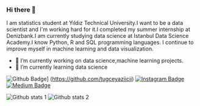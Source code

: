 ### Hi there 👋


I am statistics student at Yıldız Technical University.I want to be a data scientist and I'm working hard for it.I completed my summer internship at Denizbank.I am currently studying data science at Istanbul Data Science Academy.I know Python, R and SQL programming languages. I continue to improve myself in machine learning and data visualization.

- 🔭 I’m currently working on data science,machine learning projects.
- 🌱 I’m currently learning data science


![Github Badge](https://img.shields.io/badge/-Github-000?style=quare&labelColor=000&logo=Github&logoColor=white&link=link)]
 (https://github.com/tugceyaziicii) 
[![Instagram Badge](https://img.shields.io/badge/-Instagram-C13584?style=flat-quare&labelColor=C13584&logo=instagram&logoColor=white&link=link)](https://www.instagram.com/tugceyaziicii/) 
[![Medium Badge](https://img.shields.io/badge/-Medium-757575?style=flat-quare&labelColor=757575&logo=Medium&logoColor=white&link=link)](https://medium.com/@tugceyazici417) 

![Github stats 1](https://github-readme-stats.vercel.app/api?username=tugceyaziicii&show_icons=true&theme=gradient) 
![Github stats 2](https://github-readme-stats.vercel.app/api?username=tugceyaziicii&show_icons=true&theme=radical)
